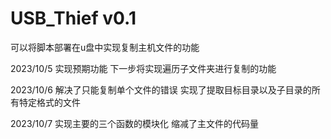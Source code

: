 # USB_Thief v0.1
可以将脚本部署在u盘中实现复制主机文件的功能

 2023/10/5 实现预期功能 下一步将实现遍历子文件夹进行复制的功能
 
 2023/10/6 解决了只能复制单个文件的错误 实现了提取目标目录以及子目录的所有特定格式的文件
 
 2023/10/7 实现主要的三个函数的模块化 缩减了主文件的代码量
